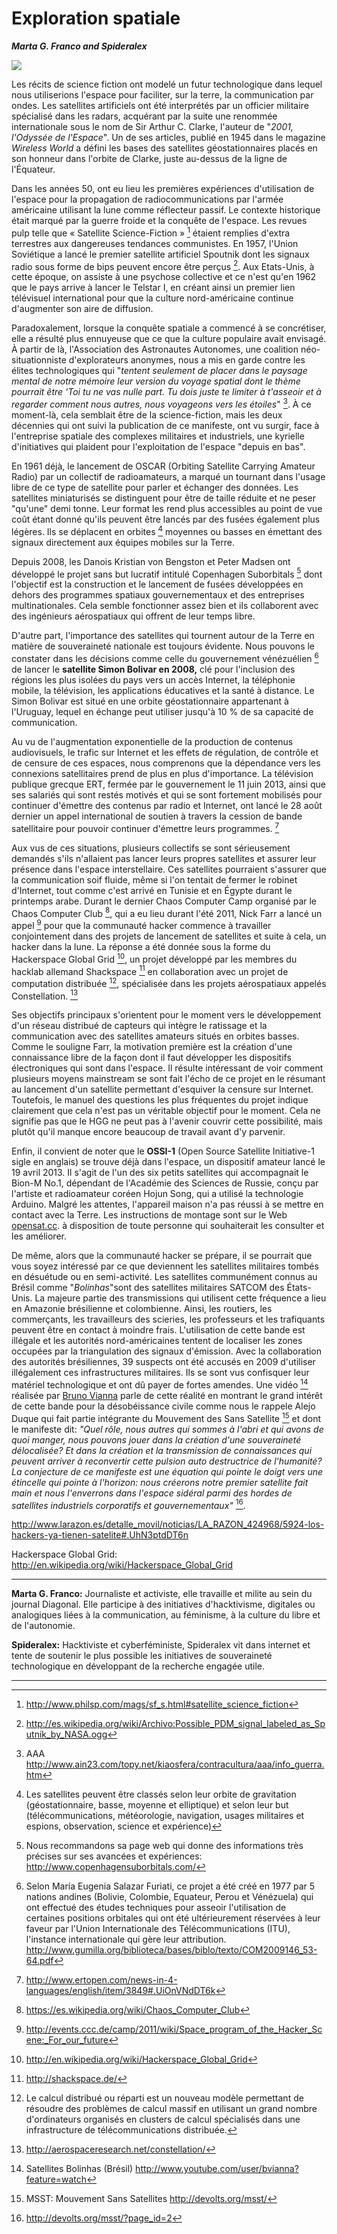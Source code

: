# Exploration spatiale

***Marta G. Franco and Spideralex***

![](satellites.png)

Les récits de science fiction ont modelé un futur technologique dans lequel
nous utiliserions l'espace pour faciliter, sur la terre, la communication par
ondes. Les satellites artificiels ont été interprétés par un officier
militaire spécialisé dans les radars, acquérant par la suite une renommée
internationale sous le nom de Sir Arthur C. Clarke, l'auteur de "*2001,
l'Odyssée de l'Espace*". Un de ses articles, publié en 1945 dans le magazine
*Wireless World* a défini les bases des satellites géostationnaires placés en
son honneur dans l'orbite de Clarke, juste au-dessus de la ligne de
l'Équateur.

Dans les années 50, ont eu lieu les premières expériences d'utilisation de
l'espace pour la propagation de radiocommunications par l'armée américaine
utilisant la lune comme réflecteur passif. Le contexte historique était marqué
par la guerre froide et la conquête de l'espace.  Les revues pulp telle que «
Satellite Science-Fiction » [^1] étaient remplies d'extra terrestres aux
dangereuses tendances communistes. En 1957, l'Union Soviétique a lancé le
premier satellite artificiel Spoutnik dont les signaux radio sous forme de
bips peuvent encore être perçus [^2]. Aux Etats-Unis, à cette époque, on
assiste à une psychose collective et ce n'est qu'en 1962 que le pays arrive à
lancer le Telstar I, en créant ainsi un premier lien télévisuel international
pour que la culture nord-américaine continue d'augmenter son aire de
diffusion.

Paradoxalement, lorsque la conquête spatiale a commencé à se concrétiser, elle
a résulté plus ennuyeuse que ce que la culture populaire avait envisagé. À
partir de là, l'Association des Astronautes Autonomes, une coalition
néo-situationniste d'explorateurs anonymes, nous a mis en garde contre les
élites technologiques qui "*tentent seulement de placer dans le paysage mental
de notre mémoire leur version du voyage spatial dont le thème pourrait être
'Toi tu ne vas nulle part.  Tu dois juste te limiter à t'asseoir et à regarder
comment nous autres, nous voyageons vers les étoiles*" [^3]. À ce moment-là,
cela semblait être de la science-fiction, mais les deux décennies qui ont
suivi la publication de ce manifeste, ont vu surgir, face à l'entreprise
spatiale des complexes militaires et industriels, une kyrielle d'initiatives
qui plaident pour l'exploitation de l'espace "depuis en bas".

En 1961 déjà, le lancement de OSCAR (Orbiting Satellite Carrying Amateur
Radio) par un collectif de radioamateurs, a marqué un tournant dans l'usage
libre de ce type de satellite pour parler et échanger des données. Les
satellites miniaturisés se distinguent pour être de taille réduite et ne peser
"qu'une" demi tonne. Leur format les rend plus accessibles au point de vue
coût étant donné qu'ils peuvent être lancés par des fusées également plus
légères. Ils se déplacent en orbites [^4] moyennes ou basses en émettant des
signaux directement aux équipes mobiles sur la Terre.

Depuis 2008, les Danois Kristian von Bengston et Peter Madsen ont développé le
projet sans but lucratif intitulé Copenhagen Suborbitals [^5] dont l'objectif
est la construction et le lancement de fusées développées en dehors des
programmes spatiaux gouvernementaux et des entreprises multinationales.  Cela
semble fonctionner assez bien et ils collaborent avec des ingénieurs
aérospatiaux qui offrent de leur temps libre.

D'autre part, l'importance des satellites qui tournent autour de la Terre en
matière de souveraineté nationale est toujours évidente. Nous pouvons le
constater dans les décisions comme celle du gouvernement vénézuélien [^6] de
lancer le **satellite Simon Bolivar en 2008,** clé pour l'inclusion des
régions les plus isolées du pays vers un accès Internet, la téléphonie mobile,
la télévision, les applications éducatives et la santé à distance. Le Simon
Bolivar est situé en une orbite géostationnaire appartenant à l'Uruguay,
lequel en échange peut utiliser jusqu'à 10 % de sa capacité de communication.

Au vu de l'augmentation exponentielle de la production de contenus
audiovisuels, le trafic sur Internet et les effets de régulation, de contrôle
et de censure de ces espaces, nous comprenons que la dépendance vers les
connexions satellitaires prend de plus en plus d'importance. La télévision
publique grecque ERT, fermée par le gouvernement le 11 juin 2013, ainsi que
ses salariés qui sont restés motivés et qui se sont fortement mobilisés pour
continuer d'émettre des contenus par radio et Internet, ont lancé le 28 août
dernier un appel international de soutien à travers la cession de bande
satellitaire pour pouvoir continuer d'émettre leurs programmes. [^7]

Aux vus de ces situations, plusieurs collectifs se sont sérieusement demandés
s'ils n'allaient pas lancer leurs propres satellites et assurer leur présence
dans l'espace interstellaire. Ces satellites pourraient s'assurer que la
communication soif fluide, même si l'on tentait de fermer le robinet
d'Internet, tout comme c'est arrivé en Tunisie et en Égypte durant le
printemps arabe. Durant le dernier Chaos Computer Camp organisé par le Chaos
Computer Club [^8], qui a eu lieu durant l'été 2011, Nick Farr a lancé un
appel [^9] pour que la communauté hacker commence à travailler conjointement
dans des projets de lancement de satellites et suite à cela, un hacker dans la
lune. La réponse a été donnée sous la forme du Hackerspace Global Grid [^10],
un projet développé par les membres du hacklab allemand Shackspace [^11] en
collaboration avec un projet de computation distribuée [^12], spécialisée dans
les projets aérospatiaux appelés Constellation. [^13]

Ses objectifs principaux s'orientent pour le moment vers le développement d'un
réseau distribué de capteurs qui intègre le ratissage et la communication avec
des satellites amateurs situés en orbites basses. Comme le souligne Farr, la
motivation première est la création d'une connaissance libre de la façon dont
il faut développer les dispositifs électroniques qui sont dans l'espace. Il
résulte intéressant de voir comment plusieurs moyens mainstream se sont fait
l'écho de ce projet en le résumant au lancement d'un satellite permettant
d'esquiver la censure sur Internet. Toutefois, le manuel des questions les
plus fréquentes du projet indique clairement que cela n'est pas un véritable
objectif pour le moment. Cela ne signifie pas que le HGG ne peut pas à
l'avenir couvrir cette possibilité, mais plutôt qu'il manque encore beaucoup
de travail avant d'y parvenir.

Enfin, il convient de noter que le **OSSI-1** (Open Source Satellite
Initiative-1 sigle en anglais) se trouve déjà dans l'espace, un dispositif
amateur lancé le 19 avril 2013. Il s'agit de l'un des six petits satellites
qui accompagnait le Bion-M No.1, dépendant de l'Académie des Sciences de
Russie, conçu par l'artiste et radioamateur coréen Hojun Song, qui a utilisé
la technologie Arduino. Malgré les attentes, l'appareil maison n'a pas réussi
à se mettre en contact avec la Terre. Les instructions de montage sont sur le
Web [opensat.cc](http://opensat.cc/). à disposition de toute personne qui
souhaiterait les consulter et les améliorer.

De même, alors que la communauté hacker se prépare, il se pourrait que vous
soyez intéressé par ce que deviennent les satellites militaires tombés en
désuétude ou en semi-activité. Les satellites communément connus au Brésil
comme "*Bolinhas*"sont des satellites militaires SATCOM des États-Unis. La
majeure partie des transmissions qui utilisent cette fréquence a lieu en
Amazonie brésilienne et colombienne. Ainsi, les routiers, les commerçants, les
travailleurs des scieries, les professeurs et les trafiquants peuvent être en
contact à moindre frais.  L'utilisation de cette bande est illégale et les
autorités nord-américaines tentent de localiser les zones occupées par la
triangulation des signaux d'émission. Avec la collaboration des autorités
brésiliennes, 39 suspects ont été accusés en 2009 d'utiliser illégalement ces
infrastructures militaires. Ils se sont vus confisquer leur matériel
technologique et ont dû payer de fortes amendes. Une vidéo [^14] réalisée par
[Bruno
V](http://www.youtube.com/user/bvianna?feature=watch)[ianna](http://www.youtube.com/user/bvianna?feature=watch)
parle de cette réalité en montrant le grand intérêt de cette bande pour la
désobéissance civile comme nous le rappele Alejo Duque qui fait partie
intégrante du Mouvement des Sans Satellite [^15] et dont le manifeste dit:
*"Quel rôle, nous autres qui sommes à l'abri et qui avons de quoi manger, nous
pouvons jouer dans la création d'une souveraineté délocalisée? Et dans la
création et la transmission de connaissances qui peuvent arriver à reconvertir
cette pulsion auto destructrice de l'humanité? La conjecture de ce manifeste
est une équation qui pointe le doigt vers une étincelle qui pointe à
l'horizon: nous créerons notre premier satellite fait main et nous l'enverrons
dans l'espace sidéral parmi des hordes de satellites industriels corporatifs
et gouvernementaux"* [^16].

http://www.larazon.es/detalle_movil/noticias/LA_RAZON_424968/5924-los-hackers-ya-tienen-satelite#.UhN3ptdDT6n

Hackerspace Global Grid: http://en.wikipedia.org/wiki/Hackerspace_Global_Grid

------------------------------------------------------------------------

**Marta G. Franco:** Journaliste et activiste, elle travaille et milite au
sein du journal Diagonal. Elle participe à des initiatives d'hacktivisme,
digitales ou analogiques liées à la communication, au féminisme, à la culture
du libre et de l'autonomie.

**Spideralex:** Hacktiviste et cyberféministe, Spideralex vit dans internet et
tente de soutenir le plus possible les initiatives de souveraineté
technologique en développant de la recherche engagée utile.

------------------------------------------------------------------------

[^1]: http://www.philsp.com/mags/sf_s.html#satellite_science_fiction

[^2]: http://es.wikipedia.org/wiki/Archivo:Possible_PDM_signal_labeled_as_Sputnik_by_NASA.ogg

[^3]: AAA http://www.ain23.com/topy.net/kiaosfera/contracultura/aaa/info_guerra.htm

[^4]: Les satellites peuvent être classés selon leur orbite de gravitation (géostationnaire, basse, moyenne et elliptique) et selon leur but (télécommunications, météorologie, navigation, usages militaires et espions, observation, science et expérience)

[^5]: Nous recommandons sa page web qui donne des informations très précises sur ses avancées et expériences: http://www.copenhagensuborbitals.com/

[^6]: Selon María Eugenia Salazar Furiati, ce projet a été créé en 1977 par 5 nations andines (Bolivie, Colombie, Equateur, Perou et Vénézuela) qui ont effectué des études techniques pour asseoir l'utilisation de certaines positions orbitales qui ont été ultérieurement réservées à leur faveur par l'Union Internationale des Télécommunications (ITU), l'instance internationale qui gère leur attribution. http://www.gumilla.org/biblioteca/bases/biblo/texto/COM2009146_53-64.pdf

[^7]: http://www.ertopen.com/news-in-4-languages/english/item/3849#.UiOnVNdDT6k

[^8]: https://es.wikipedia.org/wiki/Chaos_Computer_Club

[^9]: http://events.ccc.de/camp/2011/wiki/Space_program_of_the_Hacker_Scene:_For_our_future

[^10]: http://en.wikipedia.org/wiki/Hackerspace_Global_Grid

[^11]: http://shackspace.de/

[^12]: Le calcul distribué ou réparti est un nouveau modèle permettant de résoudre des problèmes de calcul massif en utilisant un grand nombre d'ordinateurs organisés en clusters de calcul spécialisés dans une infrastructure de télécommunications distribuée.

[^13]: http://aerospaceresearch.net/constellation/

[^14]: Satellites Bolinhas (Brésil) http://www.youtube.com/user/bvianna?feature=watch

[^15]: MSST: Mouvement Sans Satellites http://devolts.org/msst/

[^16]: http://devolts.org/msst/?page_id=2

